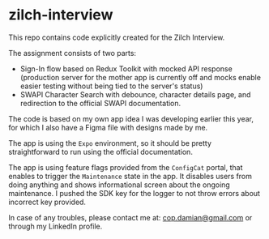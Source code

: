 # zilch-interview

This repo contains code explicitly created for the Zilch Interview.

The assignment consists of two parts:

- Sign-In flow based on Redux Toolkit with mocked API response (production server for the mother app is currently off
  and mocks enable easier testing without being tied to the server's status)
- SWAPI Character Search with debounce, character details page, and redirection to the official SWAPI documentation.

The code is based on my own app idea I was developing earlier this year, for which I also have a Figma file with designs
made by me.

The app is using the `Expo` environment, so it should be pretty straightforward to run using the official documentation.

The app is using feature flags provided from the `ConfigCat` portal, that enables to trigger the `Maintenance` state in
the app. It disables users from doing anything and shows informational screen about the ongoing maintenance. I pushed
the SDK key for the logger to not throw errors about incorrect key provided.

In case of any troubles, please contact me at: cop.damian@gmail.com or through my LinkedIn profile.
